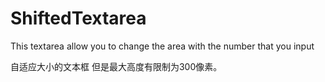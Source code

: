 # ShiftedTextarea
This textarea allow you to change the area with the number that you input

自适应大小的文本框
但是最大高度有限制为300像素。
